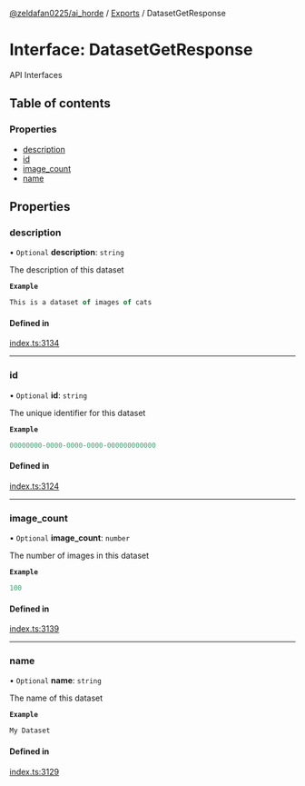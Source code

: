 [@zeldafan0225/ai_horde](../README.md) / [Exports](../modules.md) / DatasetGetResponse

# Interface: DatasetGetResponse

API Interfaces

## Table of contents

### Properties

- [description](DatasetGetResponse.md#description)
- [id](DatasetGetResponse.md#id)
- [image\_count](DatasetGetResponse.md#image_count)
- [name](DatasetGetResponse.md#name)

## Properties

### description

• `Optional` **description**: `string`

The description of this dataset

**`Example`**

```ts
This is a dataset of images of cats
```

#### Defined in

[index.ts:3134](https://github.com/ZeldaFan0225/ai_horde/blob/bd3c116/index.ts#L3134)

___

### id

• `Optional` **id**: `string`

The unique identifier for this dataset

**`Example`**

```ts
00000000-0000-0000-0000-000000000000
```

#### Defined in

[index.ts:3124](https://github.com/ZeldaFan0225/ai_horde/blob/bd3c116/index.ts#L3124)

___

### image\_count

• `Optional` **image\_count**: `number`

The number of images in this dataset

**`Example`**

```ts
100
```

#### Defined in

[index.ts:3139](https://github.com/ZeldaFan0225/ai_horde/blob/bd3c116/index.ts#L3139)

___

### name

• `Optional` **name**: `string`

The name of this dataset

**`Example`**

```ts
My Dataset
```

#### Defined in

[index.ts:3129](https://github.com/ZeldaFan0225/ai_horde/blob/bd3c116/index.ts#L3129)

